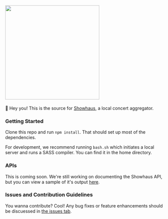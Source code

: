 # <img src="https://cloud.githubusercontent.com/assets/3460146/13335780/bd79be70-dbe0-11e5-9ba5-b04c73eeddd5.png" width="300"/>

👋 Hey you! This is the source for [Showhaus](http://www.showhaus.org), a local concert aggregator.

### Getting Started

Clone this repo and run `npm install`. That should set up most of the dependencies.

For development, we recommend running `bash.sh` which initiates a local server and runs a SASS compiler. You can find it in the home directory.

### APIs

This is coming soon. We're still working on documenting the Showhaus API, but you can view a sample of it's output [here](#).

### Issues and Contribution Guidelines

You wanna contribute? Cool! Any bug fixes or feature enhancements should be discuessed in [the issues tab](https://github.com/showhaus/showhaus_angular/issues). 
